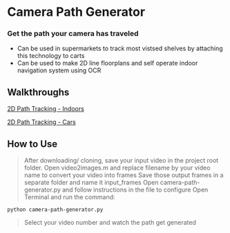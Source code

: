 # Camera Path Generator  

### Get the path your camera has traveled

- Can be used in supermarkets to track most vistsed shelves by attaching this technology to carts
- Can be used to make 2D line floorplans and self operate indoor navigation system using OCR

## Walkthroughs

[2D Path Tracking - Indoors](https://www.youtube.com/watch?v=hDP-BkamJuo&feature=youtu.be)

[2D Path Tracking - Cars](https://www.youtube.com/watch?v=LbZa1C9mGwQ&t=30s)

## How to Use

 > After downloading/ cloning, save your input video in the project root folder.
 > Open video2images.m and replace filename by your video name to convert your video into frames 
 > Save those output frames in a separate folder and name it input_frames
 > Open camera-path-generator.py and follow instructions in the file to configure 
 > Open Terminal and run the command:
 ```
 python camera-path-generator.py
 ```
 > Select your video number and watch the path get generated 

